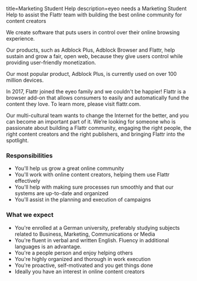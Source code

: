 title=Marketing Student Help
description=eyeo needs a Marketing Student Help to assist the Flattr team with building the best online community for content creators

<? include jobs/header ?>

We create software that puts users in control over their online browsing experience.

Our products, such as Adblock Plus, Adblock Browser and Flattr, help sustain and grow a fair, open web, because they give users control while providing user-friendly monetization.

Our most popular product, Adblock Plus, is currently used on over 100 million devices.

In 2017, Flattr joined the eyeo family and we couldn't be happier! Flattr is a browser add-on that allows consumers to easily and automatically fund the content they love. To learn more, please visit flattr.com.

Our multi-cultural team wants to change the Internet for the better, and you can become an important part of it. We’re looking for someone who is passionate about building a Flattr community, engaging the right people, the right content creators and the right publishers, and bringing Flattr into the spotlight.

### Responsibilities

- You'll help us grow a great online community
- You'll work with online content creators, helping them use Flattr effectively
- You'll help with making sure processes run smoothly and that our systems are up-to-date and organized
- You'll assist in the planning and execution of campaigns

### What we expect

- You're enrolled at a German university, preferably studying subjects related to Business, Marketing, Communications or Media
- You're fluent in verbal and written English. Fluency in additional languages is an advantage.
- You're a people person and enjoy helping others
- You're highly organized and thorough in work execution
- You're proactive, self-motivated and you get things done
- Ideally you have an interest in online content creators

<? include jobs/footer ?>
